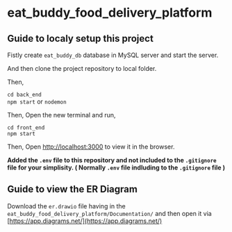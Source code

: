 # eat_buddy_food_delivery_platform

## Guide to localy setup this project

Fistly create `eat_buddy_db` database in MySQL server and start the server. 

And then clone the project repository to local folder. 

Then,

`cd back_end`\
`npm start` or `nodemon`

Then, Open the new terminal and run,

`cd front_end`\
`npm start`

Then, Open [http://localhost:3000](http://localhost:3000) to view it in the browser.

**Added the `.env` file to this repository and not included to the `.gitignore` file for your simplisity. ( Normally `.env` file indluding to the `.gitignore` file )**

## Guide to view the ER Diagram

Download the `er.drawio` file having in the `eat_buddy_food_delivery_platform/Documentation/` and then open it via [https://app.diagrams.net/](https://app.diagrams.net/)

